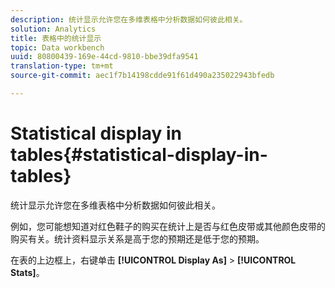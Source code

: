```yaml
---
description: 统计显示允许您在多维表格中分析数据如何彼此相关。
solution: Analytics
title: 表格中的统计显示
topic: Data workbench
uuid: 80800439-169e-44cd-9810-bbe39dfa9541
translation-type: tm+mt
source-git-commit: aec1f7b14198cdde91f61d490a235022943bfedb

---
```



# Statistical display in tables{#statistical-display-in-tables}

统计显示允许您在多维表格中分析数据如何彼此相关。

例如，您可能想知道对红色鞋子的购买在统计上是否与红色皮带或其他颜色皮带的购买有关。统计资料显示关系是高于您的预期还是低于您的预期。

在表的上边框上，右键单击 **[!UICONTROL Display As]** > **[!UICONTROL Stats]**。
